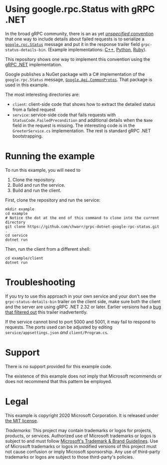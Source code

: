 # Using google.rpc.Status with gRPC .NET

In the broad gRPC community, there is an as yet [_unspecified_
convention][doc-grpc-status-details-bin] that one way to include details
about failed requests is to serialize a
[`google.rpc.Status`][google-rpc-Status] message and put it in the response
trailer field `grpc-status-details-bin`. (Example implementations:
[C++][grpc-cpp], [Python][grpc-python], [Ruby][grpc-ruby]).

This repository shows one way to implement this convention using the [gRPC
.NET][grpc-dotnet] implementation.

Google publishes a NuGet package with a C# implementation of the
`google.rpc.Status` message,
[`Google.Api.CommonProtos`][google-api-commonprotos]. That package is used
in this example.

The most interesting directories are:

* `client`: client-side code that shows how to extract the detailed status
  from a failed request
* `service`: service-side code that fails requests with
  `StatusCode.FailedPrecondition` and additional details when the `Name`
  field in the request is missing. The interesting code is in the
  `GreeterService.cs` implementation. The rest is standard gRPC .NET
  bootstrapping.

# Running the example

To run this example, you will need to 

1. Clone the repository.
1. Build and run the service.
1. Build and run the client.

First, clone the repository and run the service:

```shell
mkdir example
cd example
# Notice the dot at the end of this command to clone into the current directory
git clone https://github.com/chwarr/grpc-dotnet-google-rpc-status.git .
cd service
dotnet run
```

Then, run the client from a different shell:

```shell
cd example/client
dotnet run
```

# Troubleshooting

If you try to use this approach in your own service and your don't see the
`grpc-status-details-bin` trailer on the client side, make sure both the
client and the server are using gRPC .NET 2.32 or later. Earlier versions
had a [bug that filtered out][filter-fix] this trailer inadvertently.

If the service cannot bind to port 5000 and 5001, it may fail to respond to
requests. The ports used can be adjusted by editing
`service/appsettings.json` _and_ `client/Program.cs`.

# Support

There is no support provided for this example code.

The existence of this example does not imply that Microsoft recommends or
does not recommend that this pattern be employed.

# Legal

This example is copyright 2020 Microsoft Corporation. It is released under
[the MIT license](./LICENSE.txt).

*Trademarks*: This project may contain trademarks or logos for projects,
products, or services. Authorized use of Microsoft trademarks or logos is
subject to and must follow [Microsoft's Trademark & Brand
Guidelines][msft-tbg]. Use of Microsoft trademarks or logos in modified
versions of this project must not cause confusion or imply Microsoft
sponsorship. Any use of third-party trademarks or logos are subject to those
third-party's policies.

[doc-grpc-status-details-bin]: https://github.com/grpc/grpc/issues/24007
[filter-fix]: https://github.com/grpc/grpc-dotnet/commit/139040e840bb03db7de3ff064b6f9629d5ce444c
[google-api-commonprotos]: https://www.nuget.org/packages/Google.Api.CommonProtos/
[google-rpc-Status]: https://github.com/googleapis/googleapis/blob/master/google/rpc/status.proto
[grpc-cpp]: https://github.com/grpc/grpc/blob/d6ad6d16d211a557451006bba4a501d430448c32/include/grpcpp/impl/codegen/call_op_set.h#L805
[grpc-dotnet]: https://github.com/grpc/grpc-dotnet/
[grpc-python]: https://github.com/grpc/grpc/blob/698a5a88695379e7f417e12856a875b51b94b9fe/src/python/grpcio_status/grpc_status/rpc_status.py#L64
[grpc-ruby]: https://github.com/grpc/grpc/blob/5a5105b89c1ebedf1a86dd185afcef64a9555f78/src/ruby/lib/grpc/errors.rb#L63-L75
[msft-coc-faq]: https://opensource.microsoft.com/codeofconduct/faq/
[msft-coc]: https://opensource.microsoft.com/codeofconduct/
[msft-tbg]: https://www.microsoft.com/en-us/legal/intellectualproperty/trademarks/usage/general
